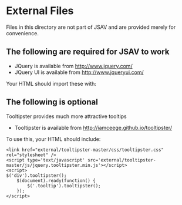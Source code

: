 External Files
==============

Files in this directory are not part of JSAV and are provided merely for convenience.

The following are required for JSAV to work
-------------------------------------------

- JQuery is available from http://www.jquery.com/
- JQuery UI is available from http://www.jqueryui.com/

Your HTML should import these with:
    <link href="external/jquery.css" rel="stylesheet" />
    <script type='text/javascript' src='external/jquery-1.10.2.min.js'></script>
    <script type='text/javascript' src='external/jquery-ui-1.10.4.custom.min.js'></script>


The following is optional
-------------------------
Tooltipster provides much more attractive tooltips

- Tooltipster is available from http://iamceege.github.io/tooltipster/

To use this, your HTML should include:

    <link href="external/tooltipster-master/css/tooltipster.css" rel="stylesheet" />
    <script type='text/javascript' src='external/tooltipster-master/js/jquery.tooltipster.min.js'></script>
    <script>
    $('div').tooltipster();
        $(document).ready(function() {
            $('.tooltip').tooltipster();
        });
    </script>

